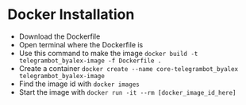 <h1>Docker Installation</h1>
<ul>
    <li>Download the Dockerfile</li>
    <li>Open terminal where the Dockerfile is</li>
    <li>Use this command to make the image <code>docker build -t telegrambot_byalex-image -f Dockerfile .</code></li>
    <li>Create a container <code>docker create --name core-telegrambot_byalex telegrambot_byalex-image</code></li>
    <li>Find the image id with <code>docker images</code></li>
    <li>Start the image with <code>docker run -it --rm [docker_image_id_here]</code></li>
</ul>
